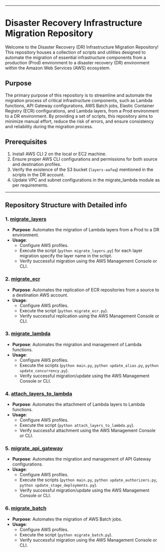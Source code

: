 

---

# Disaster Recovery Infrastructure Migration Repository

Welcome to the Disaster Recovery (DR) Infrastructure Migration Repository! This repository houses a collection of scripts and utilities designed to automate the migration of essential infrastructure components from a production (Prod) environment to a disaster recovery (DR) environment within the Amazon Web Services (AWS) ecosystem.

## Purpose

The primary purpose of this repository is to streamline and automate the migration process of critical infrastructure components, such as Lambda functions, API Gateway configurations, AWS Batch jobs, Elastic Container Registry (ECR) configurations, and Lambda layers, from a Prod environment to a DR environment. By providing a set of scripts, this repository aims to minimize manual effort, reduce the risk of errors, and ensure consistency and reliability during the migration process.

## Prerequisites
1. Install AWS CLI 2 on the local or EC2 machine.
2. Ensure proper AWS CLI configurations and permissions for both source and destination profiles.
3. Verify the existence of the S3 bucket (`layers-aafaq`) mentioned in the scripts in the DR account.
4. Update VPC and subnet configurations in the migrate_lambda module as per requirements.

---

## Repository Structure with Detailed info

### 1. [migrate_layers](https://github.com/aafaq-rashid-comprinno/dr/tree/master/migrate_layers)

- **Purpose**: Automates the migration of Lambda layers from a Prod to a DR environment.
- **Usage**: 
  - Configure AWS profiles.
  - Execute the script (`python migrate_layers.py`) for each layer migration specify the layer name in the sctipt.
  - Verify successful migration using the AWS Management Console or CLI.

### 2. [migrate_ecr](https://github.com/aafaq-rashid-comprinno/dr/tree/master/migrate_ecr)

- **Purpose**: Automates the replication of ECR repositories from a source to a destination AWS account.
- **Usage**: 
  - Configure AWS profiles.
  - Execute the script (`python migrate_ecr.py`).
  - Verify successful replication using the AWS Management Console or CLI.

### 3. [migrate_lambda](https://github.com/aafaq-rashid-comprinno/dr/tree/master/migrate_lambda)

- **Purpose**: Automates the migration and management of Lambda functions.
- **Usage**: 
  - Configure AWS profiles.
  - Execute the scripts (`python main.py`, `python update_alias.py`, `python update_concurrency.py`).
  - Verify successful migration/update using the AWS Management Console or CLI.

### 4. [attach_layers_to_lambda](https://github.com/aafaq-rashid-comprinno/dr/tree/master/attach_layers_to_lambda)

- **Purpose**: Automates the attachment of Lambda layers to Lambda functions.
- **Usage**: 
  - Configure AWS profiles.
  - Execute the script (`python attach_layers_to_lambda.py`).
  - Verify successful attachment using the AWS Management Console or CLI.

### 5. [migrate_api_gateway](https://github.com/aafaq-rashid-comprinno/dr/tree/master/migrate_api_gateway)

- **Purpose**: Automates the migration and management of API Gateway configurations.
- **Usage**: 
  - Configure AWS profiles.
  - Execute the scripts (`python main.py`, `python update_authorizers.py`, `python update_stage_deployments.py`).
  - Verify successful migration/update using the AWS Management Console or CLI.

### 6. [migrate_batch](https://github.com/aafaq-rashid-comprinno/dr/tree/master/migrate_batch)

- **Purpose**: Automates the migration of AWS Batch jobs.
- **Usage**: 
  - Configure AWS profiles.
  - Execute the script (`python migrate_batch.py`).
  - Verify successful migration using the AWS Management Console or CLI.


